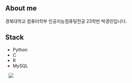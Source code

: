 ## About me

경북대학교 컴퓨터학부 인공지능컴퓨팅전공 23학번 박경민입니다. 

## Stack

- Python
- C
- R
- MySQL


<a href="https://instagram.com/re_min_iscent27?igshid=OGQ5ZDc2ODk2ZA==">
    <img 
        src="http://img.shields.io/badge/-Instagram-black?style=flat&logo=Instagram&link=https://instagram.com/alpox.dev/"
        style="height : auto; margin-left : 10px; margin-right : 10px;"/>
